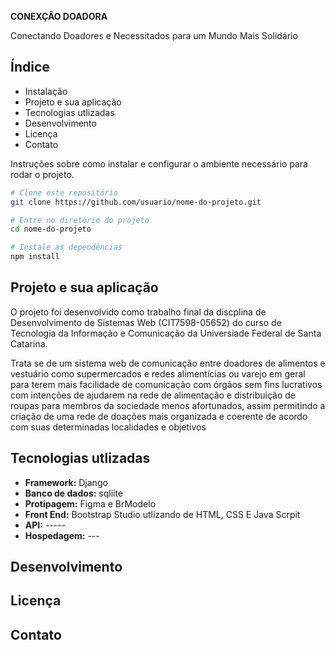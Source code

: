 **CONEXÇÂO DOADORA**

Conectando Doadores e Necessitados para um Mundo Mais Solidário

## Índice

- Instalação
- Projeto e sua aplicação
- Tecnologias utlizadas
- Desenvolvimento
- Licença
- Contato



Instruções sobre como instalar e configurar o ambiente necessário para rodar o projeto.

```bash
# Clone este repositório
git clone https://github.com/usuario/nome-do-projeto.git

# Entre no diretório do projeto
cd nome-do-projeto

# Instale as dependências
npm install
```
## Projeto e sua aplicação

O projeto foi desenvolvido como trabalho final da discplina de Desenvolvimento de Sistemas Web (CIT7598-05652) do curso de Tecnologia da Informação e Comunicação
da Universiade Federal de Santa Catarina. 

Trata se de um sistema web de comunicação entre doadores de alimentos e vestuário 
como supermercados e redes alimentícias ou varejo em geral para terem mais facilidade de comunicação 
com órgãos sem fins lucrativos com intenções de ajudarem na rede de alimentação e distribuição de roupas 
para membros da sociedade menos afortunados, assim permitindo a criação de uma rede de doações mais organizada 
e coerente de acordo com suas determinadas localidades e objetivos



## **Tecnologias utlizadas**

- **Framework:** Django 
- **Banco de dados:** sqliite
- **Protipagem:** Figma e BrModelo
- **Front End:** Bootstrap Studio utlizando de HTML, CSS E Java Scrpit
- **API:** -----
- **Hospedagem:** ---

## Desenvolvimento

## Licença

## Contato

